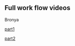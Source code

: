 ## Full work flow videos

Bronya 

[part1]()

[part2](https://mega.nz/file/WHoygBaT#QSu0U7XcsF0yg_g1I2hvx_h8bTvZLLn5uSNYJ4gXZjw)

